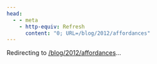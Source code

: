 ```yaml
---
head:
  - - meta
    - http-equiv: Refresh
      content: "0; URL=/blog/2012/affordances"
---
```


Redirecting to <a href="/blog/2012/affordances">/blog/2012/affordances</a>…